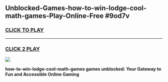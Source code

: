 
## Unblocked-Games-how-to-win-lodge-cool-math-games-Play-Online-Free #9od7v
<h3>
<a href="https://us.freeplayer.one?title=how-to-win-lodge-cool-math-games&ref=10M">CLICK TO PLAY</a></h3>
<hr>

<h3>
<a href="https://us.freeplayer.one?title=how-to-win-lodge-cool-math-games&ref=10M">CLICK 2 PLAY</a>
  
</h3>

<a href="https://us.freeplayer.one?title=how-to-win-lodge-cool-math-games&ref=10M"><img src="https://clearcache.store/games.png"></a>


**how-to-win-lodge-cool-math-games games unblocked: Your Gateway to Fun and Accessible Online Gaming**
